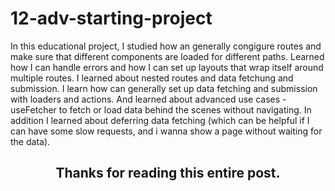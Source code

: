 # 12-adv-starting-project

In this educational project, I studied how an generally congigure routes and make sure that different components are loaded for different paths.
Learned how I can handle errors and how I can set up layouts that wrap itself around multiple routes.
I learned about nested routes and data fetchung and submission. I learn how can generally set up data fetching and submission with loaders and actions.
And learned about advanced use cases - useFetcher to fetch or load data behind the scenes without navigating.
In addition I learned about deferring data fetching (which can be helpful if I can have some slow requests, and i wanna show a page without waiting for the data).


<h2 align="center">Thanks for reading this entire post.<h2>

